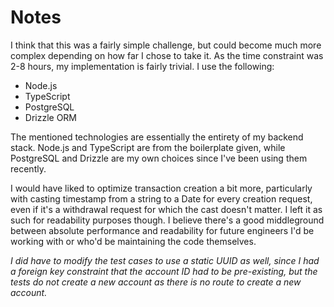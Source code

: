 # Notes

I think that this was a fairly simple challenge, but could become much more complex depending on how far I chose to take it. As the time constraint was 2-8 hours, my implementation is fairly trivial. I use the following:

-   Node.js
-   TypeScript
-   PostgreSQL
-   Drizzle ORM

The mentioned technologies are essentially the entirety of my backend stack. Node.js and TypeScript are from the boilerplate given, while PostgreSQL and Drizzle are my own choices since I've been using them recently.

I would have liked to optimize transaction creation a bit more, particularly with casting timestamp from a string to a Date for every creation request, even if it's a withdrawal request for which the cast doesn't matter. I left it as such for readability purposes though. I believe there's a good middleground between absolute performance and readability for future engineers I'd be working with or who'd be maintaining the code themselves.

_I did have to modify the test cases to use a static UUID as well, since I had a foreign key constraint that the account ID had to be pre-existing, but the tests do not create a new account as there is no route to create a new account._
